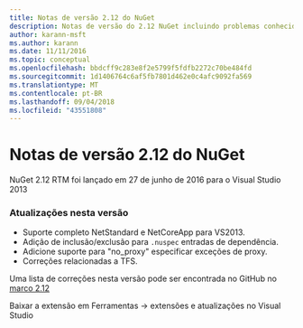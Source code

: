 ```yaml
---
title: Notas de versão 2.12 do NuGet
description: Notas de versão do 2.12 NuGet incluindo problemas conhecidos, correções de bugs, recursos adicionados e DCRs.
author: karann-msft
ms.author: karann
ms.date: 11/11/2016
ms.topic: conceptual
ms.openlocfilehash: bbdcff9c283e8f2e5799f5fdfb2272c70be484fd
ms.sourcegitcommit: 1d1406764c6af5fb7801d462e0c4afc9092fa569
ms.translationtype: MT
ms.contentlocale: pt-BR
ms.lasthandoff: 09/04/2018
ms.locfileid: "43551808"
---
```

# <a name="nuget-212-release-notes"></a>Notas de versão 2.12 do NuGet

NuGet 2.12 RTM foi lançado em 27 de junho de 2016 para o Visual Studio 2013

### <a name="updates-in-this-release"></a>Atualizações nesta versão

* Suporte completo NetStandard e NetCoreApp para VS2013.
* Adição de inclusão/exclusão para `.nuspec` entradas de dependência.
* Adicione suporte para "no_proxy" especificar exceções de proxy.
* Correções relacionadas a TFS.

Uma lista de correções nesta versão pode ser encontrada no GitHub no [marco 2.12](https://github.com/NuGet/Home/issues?q=milestone%3A2.12+is%3Aclosed)

Baixar a extensão em Ferramentas -> extensões e atualizações no Visual Studio
